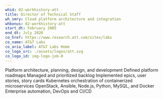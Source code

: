 ```yaml
---
whid: 02-workhistory-att
title: Director of Technical Staff
wh_smry: Cloud platform architecture and integration
whbonus: 02-workhistory-att
start_dt: February 2005
end_dt: July 2020
co_href: https://www.research.att.com/sites/labs
co_name: AT&T Labs
co_aria_label: AT&T Labs Home
co_logo_src: ./assets/logos/att.svg
co_logo_id: img-logo-job-0
---
```

Platform architecture, planning, design, and development
Defined platform roadmaps
Managed and prioritized backlog
Implemented epics, user stories, story cards
Kubernetes orchestration of containerized microservices
OpenStack, Ansible, Node.js, Python, MySQL, and Docker
Enterprise automation, DevOps and CI/CD